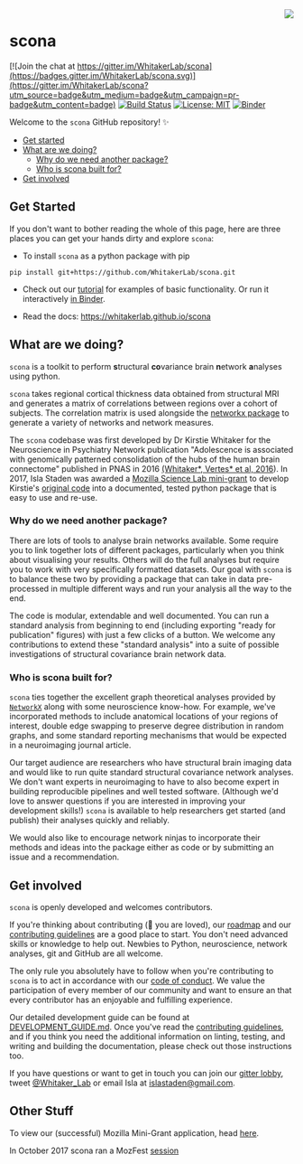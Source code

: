 <img align="right" src="https://media.giphy.com/media/3ohhwwL4kj5z1Id6uI/giphy.gif">

# scona

[![Join the chat at https://gitter.im/WhitakerLab/scona](https://badges.gitter.im/WhitakerLab/scona.svg)](https://gitter.im/WhitakerLab/scona?utm_source=badge&utm_medium=badge&utm_campaign=pr-badge&utm_content=badge) [![Build Status](https://travis-ci.org/WhitakerLab/scona.svg?branch=master)](https://travis-ci.org/WhitakerLab/scona)
[![License: MIT](https://img.shields.io/badge/License-MIT-yellow.svg)](https://github.com/WhitakerLab/scona/blob/master/LICENSE)
[![Binder](https://mybinder.org/badge.svg)](https://mybinder.org/v2/gh/WhitakerLab/scona/master)

Welcome to the `scona` GitHub repository! :sparkles:

* [Get started](#get-started)
* [What are we doing?](#what-are-we-doing)
    * [Why do we need another package?](#why-do-we-need-another-package)
    * [Who is scona built for?](#who-is-scona-built-for)
* [Get involved](#get-involved)

## Get Started

If you don't want to bother reading the whole of this page, here are three places you can get your hands dirty and explore `scona`:

* To install `scona` as a python package with pip

```
pip install git+https://github.com/WhitakerLab/scona.git
```

* Check out our [tutorial](tutorials/tutorial.ipynb) for examples of basic functionality.
  Or run it interactively [in Binder](https://mybinder.org/v2/gh/whitakerlab/scona/master?filepath=tutorials%2Ftutorial.ipynb).

* Read the docs: https://whitakerlab.github.io/scona

## What are we doing?

`scona` is a toolkit to perform **s**tructural **co**variance brain **n**etwork **a**nalyses using python.

`scona` takes regional cortical thickness data obtained from structural MRI and generates a matrix of correlations between regions over a cohort of subjects.
The correlation matrix is used alongside the [networkx package](https://networkx.github.io/) to generate a variety of networks and network measures.

The `scona` codebase was first developed by Dr Kirstie Whitaker for the Neuroscience in Psychiatry Network publication "Adolescence is associated with genomically patterned consolidation of the hubs of the human brain connectome" published in PNAS in 2016 [(Whitaker*, Vertes* et al, 2016](http://dx.doi.org/10.1073/pnas.1601745113)).
In 2017, Isla Staden was awarded a [Mozilla Science Lab mini-grant](https://whitakerlab.github.io/resources/Mozilla-Science-Mini-Grant-June2017) to develop Kirstie's [original code](https://github.com/KirstieJane/NSPN_WhitakerVertes_PNAS2016) into a
documented, tested python package that is easy to use and re-use.

### Why do we need another package?

There are lots of tools to analyse brain networks available.
Some require you to link together lots of different packages, particularly when you think about visualising your results.
Others will do the full analyses but require you to work with very specifically formatted datasets.
Our goal with `scona` is to balance these two by providing a package that can take in data pre-processed in multiple different ways and run your analysis all the way to the end.

The code is modular, extendable and well documented.
You can run a standard analysis from beginning to end (including exporting "ready for publication" figures) with just a few clicks of a button.
We welcome any contributions to extend these "standard analysis" into a suite of possible investigations of structural covariance brain network data.

### Who is scona built for?

`scona` ties together the excellent graph theoretical analyses provided by [`NetworkX`](https://networkx.github.io) along with some neuroscience know-how.
For example, we've incorporated methods to include anatomical locations of your regions of interest, double edge swapping to preserve degree distribution in random graphs, and some standard reporting mechanisms that would be expected in a neuroimaging journal article.

Our target audience are researchers who have structural brain imaging data and would like to run quite standard structural covariance network analyses.
We don't want experts in neuroimaging to have to also become expert in building reproducible pipelines and well tested software.
(Although we'd love to answer questions if you are interested in improving your development skills!)
`scona` is available to help researchers get started (and publish) their analyses quickly and reliably.

We would also like to encourage network ninjas to incorporate their methods and ideas into the package either as code or by submitting an issue and a recommendation.

## Get involved

`scona` is openly developed and welcomes contributors.

If you're thinking about contributing (:green_heart: you are loved), our [roadmap](https://github.com/WhitakerLab/scona/issues/12) and our [contributing guidelines](CONTRIBUTING.md) are a good place to start.
You don't need advanced skills or knowledge to help out.
Newbies to Python, neuroscience, network analyses, git and GitHub are all welcome.

The only rule you absolutely have to follow when you're contributing to `scona` is to act in accordance with our [code of conduct](CODE_OF_CONDUCT.md).
We value the participation of every member of our community and want to ensure an that every contributor has an enjoyable and fulfilling experience.

Our detailed development guide can be found at [DEVELOPMENT_GUIDE.md](DEVELOPMENT_GUIDE.md).
Once you've read the [contributing guidelines](CONTRIBUTING.md), and if you think you need the additional information on linting, testing, and writing and building the documentation, please check out those instructions too.

If you have questions or want to get in touch you can join our [gitter lobby](https://gitter.im/WhitakerLab/scona), tweet [@Whitaker_Lab](https://twitter.com/whitaker_lab) or email Isla at [islastaden@gmail.com](mailto:islastaden@gmail.com).


## Other Stuff

To view our (successful) Mozilla Mini-Grant application, head [here](https://github.com/WhitakerLab/WhitakerLabProjectManagement/blob/master/FUNDING_APPLICATIONS/MozillaScienceLabMiniGrant_June2017.md).

In October 2017 scona ran a MozFest [session](https://github.com/MozillaFoundation/mozfest-program-2017/issues/724)
